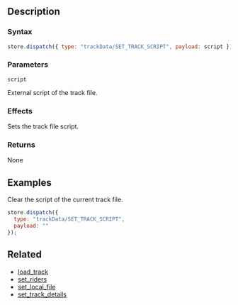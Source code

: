 ## Description

### Syntax

```javascript
store.dispatch({ type: "trackData/SET_TRACK_SCRIPT", payload: script });
```

### Parameters

`script`

External script of the track file.

### Effects

Sets the track file script.

### Returns

None

## Examples

Clear the script of the current track file.

```javascript
store.dispatch({
  type: "trackData/SET_TRACK_SCRIPT",
  payload: ""
});
```

## Related

- [load_track](./load_track.md)
- [set_riders](./set_riders.md)
- [set_local_file](./set_local_file.md)
- [set_track_details](./set_track_details.md)
